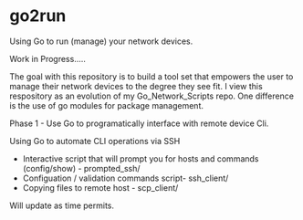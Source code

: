 # go2run
Using Go to run (manage) your network devices.

Work in Progress.....

The goal with this repository is to build a tool set that empowers the user to manage their network devices to the degree they see fit.
I view this respository as an evolution of my Go_Network_Scripts repo. One difference is the use of go modules for package management.

Phase 1 - Use Go to programatically interface with remote device Cli.

Using Go to automate CLI operations via SSH

- Interactive script that will prompt you for hosts and commands (config/show) - prompted_ssh/
- Configuation / validation commands script- ssh_client/
- Copying files to remote host - scp_client/


Will update as time permits.





